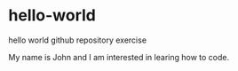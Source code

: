 # hello-world
hello world github repository exercise

My name is John and I am interested in learing how to code.
